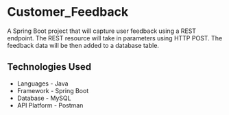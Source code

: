 # Customer_Feedback
A Spring Boot project that will capture user feedback using a REST endpoint. The REST resource will take in parameters using HTTP POST. The feedback data will be then added to a database table.

## Technologies Used
- Languages - Java
- Framework - Spring Boot
- Database - MySQL
- API Platform - Postman
